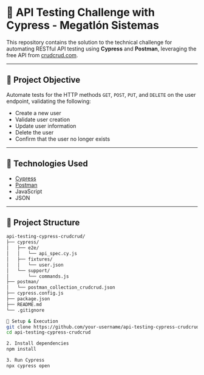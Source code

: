# 🧪 API Testing Challenge with Cypress - Megatlón Sistemas

This repository contains the solution to the technical challenge for automating RESTful API testing using **Cypress** and **Postman**, leveraging the free API from [crudcrud.com](https://crudcrud.com/).

---

## 🚀 Project Objective

Automate tests for the HTTP methods `GET`, `POST`, `PUT`, and `DELETE` on the user endpoint, validating the following:

- Create a new user
- Validate user creation
- Update user information
- Delete the user
- Confirm that the user no longer exists

---

## 🧰 Technologies Used

- [Cypress](https://www.cypress.io/)
- [Postman](https://www.postman.com/)
- JavaScript
- JSON

---

## 📂 Project Structure

```bash
api-testing-cypress-crudcrud/
├── cypress/
│   ├── e2e/
│   │   └── api_spec.cy.js
│   ├── fixtures/
│   │   └── user.json
│   └── support/
│       └── commands.js
├── postman/
│   └── postman_collection_crudcrud.json
├── cypress.config.js
├── package.json
├── README.md
└── .gitignore

🔧 Setup & Execution
git clone https://github.com/your-username/api-testing-cypress-crudcrud.git
cd api-testing-cypress-crudcrud

2. Install dependencies
npm install

3. Run Cypress
npx cypress open
